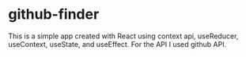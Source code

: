 # github-finder

This is a simple app created with React using context api, useReducer, useContext, useState, and useEffect. For the API I used github API.
